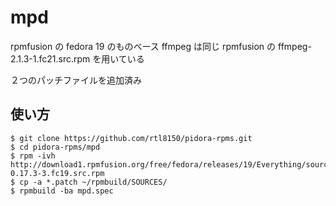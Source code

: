 mpd
===========

rpmfusion の fedora 19 のものベース
ffmpeg は同じ rpmfusion の ffmpeg-2.1.3-1.fc21.src.rpm を用いている

２つのパッチファイルを追加済み

## 使い方
```
$ git clone https://github.com/rtl8150/pidora-rpms.git
$ cd pidora-rpms/mpd
$ rpm -ivh http://download1.rpmfusion.org/free/fedora/releases/19/Everything/source/SRPMS/mpd-0.17.3-3.fc19.src.rpm
$ cp -a *.patch ~/rpmbuild/SOURCES/
$ rpmbuild -ba mpd.spec
```
